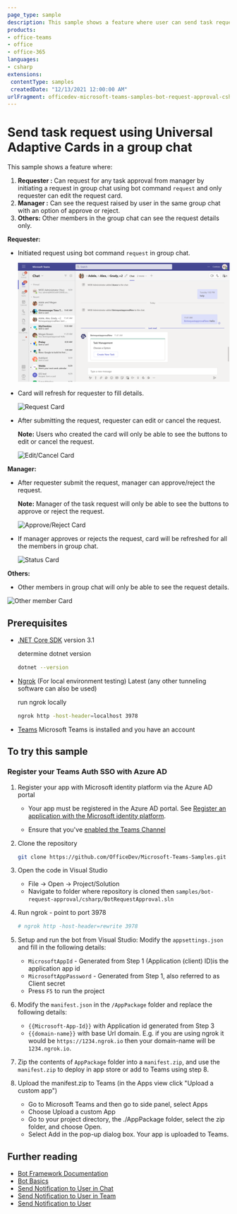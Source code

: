 ```yaml
---
page_type: sample
description: This sample shows a feature where user can send task request to his manager and manager can approve/reject the request in group chat.
products:
- office-teams
- office
- office-365
languages:
- csharp
extensions:
 contentType: samples
 createdDate: "12/13/2021 12:00:00 AM"
urlFragment: officedev-microsoft-teams-samples-bot-request-approval-csharp
---
```


# Send task request using Universal Adaptive Cards in a group chat

This sample shows a feature where:
1. **Requester :** Can request for any task approval from manager by initiating a request in group chat using bot command `request` and only requester can edit the request card.
2. **Manager :** Can see the request raised by user in the same group chat with an option of approve or reject.
3. **Others:** Other members in the group chat can see the request details only.

**Requester:**

- Initiated request using bot command `request` in group chat.

  ![Initial Card](BotRequestApproval/Images/InitialCard.png)

- Card will refresh for requester to fill details.

  ![Request Card](BotRequestApproval/Images/RequestCard.png)
  
- After submitting the request, requester can edit or cancel the request.
	
	**Note:** Users who created the card will only be able to see the buttons to edit or cancel the request.

  ![Edit/Cancel Card](BotRequestApproval/Images/EditCancelCard.png)

**Manager:**

- After requester submit the request, manager can approve/reject the request.
	
	**Note:** Manager of the task request will only be able to see the buttons to approve or reject the request.
  
  ![Approve/Reject Card](BotRequestApproval/Images/ApproveRejectCard.png)

- If manager approves or rejects the request, card will be refreshed for all the members in group chat.

  ![Status Card](BotRequestApproval/Images/StatusCard.png)
  
**Others:**

- Other members in group chat will only be able to see the request details.

![Other member Card](BotRequestApproval/Images/OtherMemberCard.png)

## Prerequisites

- [.NET Core SDK](https://dotnet.microsoft.com/download) version 3.1

  determine dotnet version
  ```bash
  dotnet --version
  ```
- [Ngrok](https://ngrok.com/download) (For local environment testing) Latest (any other tunneling software can also be used)
  
  run ngrok locally
  ```bash
  ngrok http -host-header=localhost 3978
  ```
- [Teams](https://teams.microsoft.com) Microsoft Teams is installed and you have an account

## To try this sample

### Register your Teams Auth SSO with Azure AD
1. Register your app with Microsoft identity platform via the Azure AD portal
   - Your app must be registered in the Azure AD portal. See [Register an application with the Microsoft identity platform](https://docs.microsoft.com/en-us/graph/auth-register-app-v2).

   - Ensure that you've [enabled the Teams Channel](https://docs.microsoft.com/en-us/azure/bot-service/channel-connect-teams?view=azure-bot-service-4.0)

2. Clone the repository
   ```bash
   git clone https://github.com/OfficeDev/Microsoft-Teams-Samples.git
   ```

3. Open the code in Visual Studio
   - File -> Open -> Project/Solution
   - Navigate to folder where repository is cloned then `samples/bot-request-approval/csharp/BotRequestApproval.sln`
    
4. Run ngrok - point to port 3978

    ```bash
    # ngrok http -host-header=rewrite 3978
    ```
 
5. Setup and run the bot from Visual Studio: 
   Modify the `appsettings.json` and fill in the following details:
   - `MicrosoftAppId` - Generated from Step 1 (Application (client) ID)is the application app id
   - `MicrosoftAppPassword` - Generated from Step 1, also referred to as Client secret
   - Press `F5` to run the project
	 
6. Modify the `manifest.json` in the `/AppPackage` folder and replace the following details:
   - `{{Microsoft-App-Id}}` with Application id generated from Step 3
   - `{{domain-name}}` with base Url domain. E.g. if you are using ngrok it would be `https://1234.ngrok.io` then your domain-name will be `1234.ngrok.io`.

7. Zip the contents of `AppPackage` folder into a `manifest.zip`, and use the `manifest.zip` to deploy in app store or add to Teams using step 8.

8. Upload the manifest.zip to Teams (in the Apps view click "Upload a custom app")
   - Go to Microsoft Teams and then go to side panel, select Apps
   - Choose Upload a custom App
   - Go to your project directory, the ./AppPackage folder, select the zip folder, and choose Open.
   - Select Add in the pop-up dialog box. Your app is uploaded to Teams.    

## Further reading

- [Bot Framework Documentation](https://docs.botframework.com)
- [Bot Basics](https://docs.microsoft.com/azure/bot-service/bot-builder-basics?view=azure-bot-service-4.0)
- [Send Notification to User in Chat](https://docs.microsoft.com/en-us/graph/api/chat-sendactivitynotification?view=graph-rest-beta)
- [Send Notification to User in Team](https://docs.microsoft.com/en-us/graph/api/team-sendactivitynotification?view=graph-rest-beta&tabs=http)
- [Send Notification to User](https://docs.microsoft.com/en-us/graph/api/userteamwork-sendactivitynotification?view=graph-rest-beta&tabs=http)

